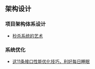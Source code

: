 ## 架构设计

### 项目架构体系设计

- [秒杀系统的艺术](https://juejin.cn/post/6844903949632274445)

### 系统优化

- [这11条接口性能优化技巧，利好每日睡眠](https://mp.weixin.qq.com/s/3jrf1GKBBbVzcvJxqYnx9Q)